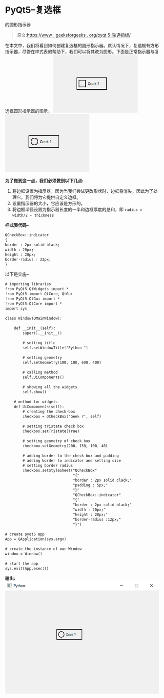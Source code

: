 # PyQt5–复选框

的圆形指示器

> 原文:[https://www . geeksforgeeks . org/pyqt 5-轮选指标/](https://www.geeksforgeeks.org/pyqt5-round-indicator-of-checkbox/)

在本文中，我们将看到如何创建复选框的圆形指示器。默认情况下，复选框有方形指示器，尽管在样式表的帮助下，我们可以将其改为圆形。下面是正常指示器与复选框圆形指示器的图示。
![](img/9e7c57df8cf0cb0a2aa8474dbe226130.png) ![](img/f6b1513404c2dca72cc256e2149490f4.png)

**为了做到这一点，我们必须做到以下几点:**

1.  将边框设置为指示器，因为当我们尝试更改形状时，边框将消失，因此为了处理它，我们将为它提供自定义边框。
2.  设置指示器的大小，它应该是方形的。
3.  将边框半径设置为指示器长度的一半和边框厚度的总和，即
    `radius = width/2 + thickness`

**样式表代码–**

```
QCheckBox::indicator
{
border : 2px solid black;
width : 20px;
height : 20px;
border-radius : 22px;
}

```

以下是实施–

```
# importing libraries
from PyQt5.QtWidgets import * 
from PyQt5 import QtCore, QtGui
from PyQt5.QtGui import * 
from PyQt5.QtCore import * 
import sys

class Window(QMainWindow):

    def __init__(self):
        super().__init__()

        # setting title
        self.setWindowTitle("Python ")

        # setting geometry
        self.setGeometry(100, 100, 600, 400)

        # calling method
        self.UiComponents()

        # showing all the widgets
        self.show()

    # method for widgets
    def UiComponents(self):
        # creating the check-box
        checkbox = QCheckBox('Geek ?', self)

        # setting tristate check box
        checkbox.setTristate(True)

        # setting geometry of check box
        checkbox.setGeometry(200, 150, 100, 40)

        # adding border to the check box and padding
        # adding border to indicator and setting size
        # setting border radius
        checkbox.setStyleSheet("QCheckBox"
                               "{"
                               "border : 2px solid clack;"
                               "padding : 5px;"
                               "}"
                               "QCheckBox::indicator"
                               "{"
                               "border : 2px solid black;"
                               "width : 20px;"
                               "height : 20px;"
                               "border-radius :12px;"
                               "}")

# create pyqt5 app
App = QApplication(sys.argv)

# create the instance of our Window
window = Window()

# start the app
sys.exit(App.exec())
```

**输出:**
![](img/db62200490b3a4a40cde365071dcfdc9.png)
